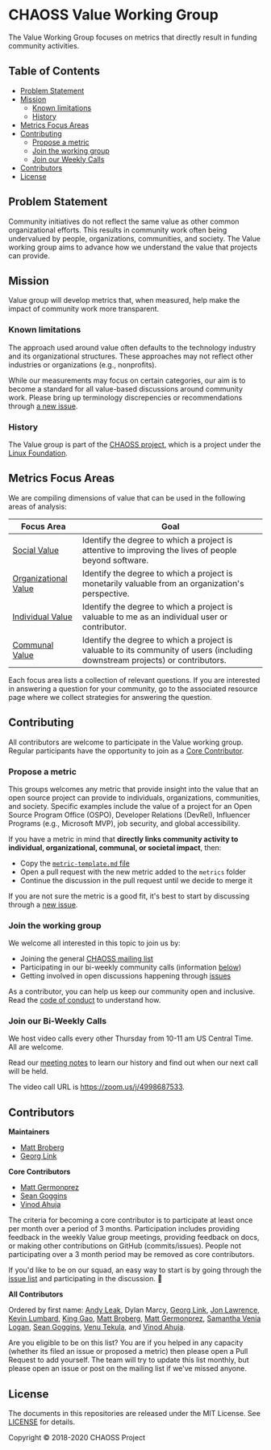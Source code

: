 # CHAOSS Value Working Group

The Value Working Group focuses on metrics that directly result in funding community activities.

## Table of Contents

  - [Problem Statement](#problem-statement)
  - [Mission](#mission)
    - [Known limitations](#known-limitations)
    - [History](#history)
  - [Metrics Focus Areas](#metrics-focus-areas)
  - [Contributing](#contributing)
    - [Propose a metric](#propose-a-metric)
    - [Join the working group](#join-the-working-group)
    - [Join our Weekly Calls](#join-our-weekly-calls)
  - [Contributors](#contributors)
  - [License](#license)

## Problem Statement 

Community initiatives do not reflect the same value as other common organizational efforts. This results in community work often being undervalued by people, organizations, communities, and society. The Value working group aims to advance how we understand the value that projects can provide. 

## Mission

Value group will develop metrics that, when measured, help make the impact of community work more transparent. 

### Known limitations

The approach used around value often defaults to the technology industry and its organizational structures. These approaches may not reflect other industries or organizations (e.g., nonprofits). 

While our measurements may focus on certain categories, our aim is to become a standard for all value-based discussions around community work. Please bring up terminology discrepencies or recommendations through [a new issue](https://github.com/chaoss/wg-value/issues).

### History 

The Value group is part of the [CHAOSS project](https://chaoss.community/), which is a project under the [Linux Foundation](https://www.linuxfoundation.org/).

## Metrics Focus Areas

We are compiling dimensions of value that can be used in the following areas of analysis:

| Focus Area | Goal |
| --- | --- |
|[Social Value](./focus-areas/social-value/) | Identify the degree to which a project is attentive to improving the lives of people beyond software.|
|[Organizational Value](./focus-areas/organizational-value/) | Identify the degree to which a project is monetarily valuable from an organization's perspective.|
|[Individual Value](./focus-areas/individual-value/) | Identify the degree to which a project is valuable to me as an individual user or contributor.|
|[Communal Value](./focus-areas/communal-value/) | Identify the degree to which a project is valuable to its community of users (including downstream projects) or contributors.|

Each focus area lists a collection of relevant questions. If you are interested in answering a question for your community, go to the associated resource page where we collect strategies for answering the question.

## Contributing

All contributors are welcome to participate in the Value working group. Regular participants have the opportunity to join as a [Core Contributor](https://github.com/chaoss/wg-value#core-contributor). 

### Propose a metric

This groups welcomes any metric that provide insight into the value that an open source project can provide to individuals, organizations, communities, and society. Specific examples include the value of a project for an Open Source Program Office (OSPO), Developer Relations (DevRel), Influencer Programs (e.g., Microsoft MVP), job security, and global accessibility. 

If you have a metric in mind that **directly links community activity to individual, organizational, communal, or societal impact**, then:

- Copy the [`metric-template.md` file](https://github.com/chaoss/metrics/blob/master/resources/metrics-template.md)
- Open a pull request with the new metric added to the `metrics` folder
- Continue the discussion in the pull request until we decide to merge it

If you are not sure the metric is a good fit, it's best to start by discussing through a [new issue](https://github.com/chaoss/wg-value/issues).

### Join the working group

We welcome all interested in this topic to join us by:

* Joining the general [CHAOSS mailing list](https://lists.linuxfoundation.org/mailman/listinfo/chaoss)
* Participating in our bi-weekly community calls (information [below](https://github.com/chaoss/wg-value#join-our-weekly-calls))
* Getting involved in open discussions happening through [issues](https://github.com/chaoss/wg-value/issues)

As a contributor, you can help us keep our community open and inclusive. Read the [code of conduct](./code-of-conduct.md) to understand how.

### Join our Bi-Weekly Calls 

We host video calls every other Thursday from 10-11 am US Central Time.  All are welcome.

Read our [meeting notes][notes] to learn our history and find out when our next call will be held.

[notes]: https://docs.google.com/document/d/1Bf6a1Ywi4m0Ywo4vuBBp3Q9_AA_QKbWf99WxAqRbpMw/edit

The video call URL is https://zoom.us/j/4998687533.  

## Contributors

**Maintainers**

- [Matt Broberg](https://github.com/mbbroberg)
- [Georg Link](https://github.com/georglink)

**Core Contributors**

- [Matt Germonprez](https://github.com/germonprez)
- [Sean Goggins](https://github.com/sgoggins)
- [Vinod Ahuja](https://github.com/vinodkahuja)

The criteria for becoming a core contributor is to participate at least once per month over a period of 3 months.  Participation includes providing feedback in the weekly Value group meetings, providing feedback on docs, or making
other contributions on GitHub (commits/issues).  People not participating over a 3 month period may be removed as core contributors.

If you'd like to be on our squad, an easy way to start is by going through the
[issue list](https://github.com/chaoss/wg-value/issues) and participating in the discussion. :tada:

**All Contributors**

Ordered by first name: 
[Andy Leak](https://github.com/andyl),
Dylan Marcy, 
[Georg Link](https://github.com/georglink),
[Jon Lawrence](https://github.com/Jon-Neoworks),
[Kevin Lumbard](https://github.com/klumb),
[King Gao](https://github.com/king-gao), 
[Matt Broberg](https://github.com/mbbroberg),
[Matt Germonprez](https://github.com/germonprez),
[Samantha Venia Logan](https://github.com/samanthavenialogan),
[Sean Goggins](https://github.com/sgoggins),
[Venu Tekula](https://github.com/vchrombie),
and [Vinod Ahuja](https://github.com/vinodkahuja).

Are you eligible to be on this list? You are if you helped in any capacity (whether its filed an issue or proposed a metric) then please open a Pull Request to add yourself. The team will try to update this list monthly, but please open an issue or post on the mailing list if we've missed anyone.

## License

The documents in this repositories are released under the MIT License. See [LICENSE](https://github.com/chaoss/wg-diversity-inclusion/blob/master/LICENSE) for details.

Copyright © 2018-2020 CHAOSS Project
